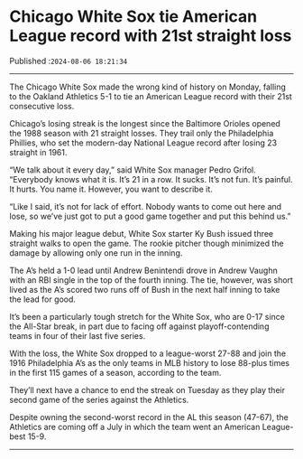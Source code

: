 # Chicago White Sox tie American League record with 21st straight loss

Published :`2024-08-06 18:21:34`

---

The Chicago White Sox made the wrong kind of history on Monday, falling to the Oakland Athletics 5-1 to tie an American League record with their 21st consecutive loss.

Chicago’s losing streak is the longest since the Baltimore Orioles opened the 1988 season with 21 straight losses. They trail only the Philadelphia Phillies, who set the modern-day National League record after losing 23 straight in 1961.

“We talk about it every day,” said White Sox manager Pedro Grifol. “Everybody knows what it is. It’s 21 in a row. It sucks. It’s not fun. It’s painful. It hurts. You name it. However, you want to describe it.

“Like I said, it’s not for lack of effort. Nobody wants to come out here and lose, so we’ve just got to put a good game together and put this behind us.”

Making his major league debut, White Sox starter Ky Bush issued three straight walks to open the game. The rookie pitcher though minimized the damage by allowing only one run in the inning.

The A’s held a 1-0 lead until Andrew Benintendi drove in Andrew Vaughn with an RBI single in the top of the fourth inning. The tie, however, was short lived as the A’s scored two runs off of Bush in the next half inning to take the lead for good.

It’s been a particularly tough stretch for the White Sox, who are 0-17 since the All-Star break, in part due to facing off against playoff-contending teams in four of their last five series.

With the loss, the White Sox dropped to a league-worst 27-88 and join the 1916 Philadelphia A’s as the only teams in MLB history to lose 88-plus times in the first 115 games of a season, according to the team.

They’ll next have a chance to end the streak on Tuesday as they play their second game of the series against the Athletics.

Despite owning the second-worst record in the AL this season (47-67), the Athletics are coming off a July in which the team went an American League-best 15-9.

---

